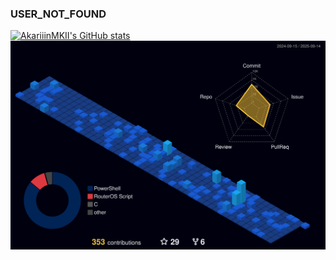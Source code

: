### USER_NOT_FOUND

[![AkariiinMKII's GitHub stats](https://github-readme-stats-akariiinmkii.vercel.app/api?username=AkariiinMKII&show_icons=true&include_all_commits=true&theme=github_dark&rank_icon=github&show=prs_merged,prs_merged_percentage)](https://github.com/AkariiinMKII)
[![Profile 3D view](./profile-3d-contrib/profile-night-view.svg)](https://github.com/AkariiinMKII)
